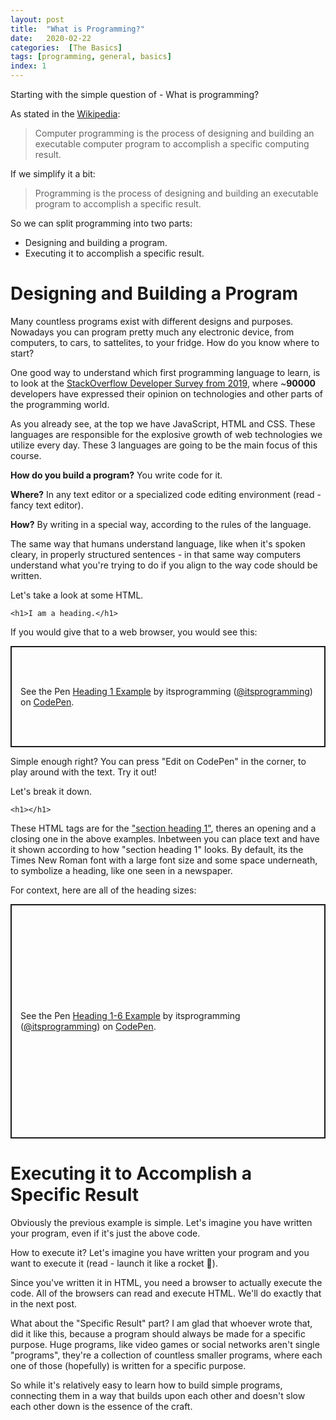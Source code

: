 ```yaml
---
layout: post
title:  "What is Programming?"
date:   2020-02-22
categories:  [The Basics]
tags: [programming, general, basics]
index: 1
---
```


Starting with the simple question of - What is programming? 

As stated in the [Wikipedia](https://en.wikipedia.org/wiki/Computer_programming):

> Computer programming is the process of designing and building an executable computer program to accomplish a specific computing result.

If we simplify it a bit:

> Programming is the process of designing and building an executable program to accomplish a specific result.

So we can split programming into two parts:

* Designing and building a program.
* Executing it to accomplish a specific result.

# Designing and Building a Program

Many countless programs exist with different designs and purposes. Nowadays you can program pretty much any electronic device, from computers, to cars, to sattelites, to your fridge. How do you know where to start? 

One good way to understand which first programming language to learn, is to look at the [StackOverflow Developer Survey from 2019](https://insights.stackoverflow.com/survey/2019#most-popular-technologies), where ~**90000** developers have expressed their opinion on technologies and other parts of the programming world.

As you already see, at the top we have JavaScript, HTML and CSS. These languages are responsible for the explosive growth of web technologies we utilize every day. These 3 languages are going to be the main focus of this course.

**How do you build a program?** You write code for it. 

**Where?** In any text editor or a specialized code editing environment (read - fancy text editor).

**How?** By writing in a special way, according to the rules of the language.

The same way that humans understand language, like when it's spoken cleary, in properly structured sentences - in that same way computers understand what you're trying to do if you align to the way code should be written.

Let's take a look at some HTML.

<pre><code class="language-html">&lt;h1>I am a heading.&lt;/h1></code></pre>

If you would give that to a web browser, you would see this:

<p class="codepen" data-height="162" data-theme-id="dark" data-default-tab="result" data-user="itsprogramming" data-slug-hash="BaNQxjP" style="height: 162px; box-sizing: border-box; display: flex; align-items: center; justify-content: center; border: 2px solid; margin: 1em 0; padding: 1em;" data-pen-title="Heading 1 Example">
  <span>See the Pen <a href="https://codepen.io/itsprogramming/pen/BaNQxjP">
  Heading 1 Example</a> by itsprogramming (<a href="https://codepen.io/itsprogramming">@itsprogramming</a>)
  on <a href="https://codepen.io">CodePen</a>.</span>
</p>
<script async src="https://static.codepen.io/assets/embed/ei.js"></script>


Simple enough right? You can press "Edit on CodePen" in the corner, to play around with the text. Try it out!

Let's break it down.

<pre><code class="language-html">&lt;h1>&lt;/h1></code></pre>

These HTML tags are for the ["section heading 1"](https://developer.mozilla.org/en-US/docs/Web/HTML/Element/Heading_Elements), theres an opening and a closing one in the above examples. Inbetween you can place text and have it shown according to how "section heading 1" looks. By default, its the Times New Roman font with a large font size and some space underneath, to symbolize a heading, like one seen in a newspaper.

For context, here are all of the heading sizes:

<p class="codepen" data-height="375" data-theme-id="dark" data-default-tab="result" data-user="itsprogramming" data-slug-hash="zYGojVz" style="height: 375px; box-sizing: border-box; display: flex; align-items: center; justify-content: center; border: 2px solid; margin: 1em 0; padding: 1em;" data-pen-title="Heading 1-6 Example">
  <span>See the Pen <a href="https://codepen.io/itsprogramming/pen/zYGojVz">
  Heading 1-6 Example</a> by itsprogramming (<a href="https://codepen.io/itsprogramming">@itsprogramming</a>)
  on <a href="https://codepen.io">CodePen</a>.</span>
</p>
<script async src="https://static.codepen.io/assets/embed/ei.js"></script>

# Executing it to Accomplish a Specific Result

Obviously the previous example is simple. Let's imagine you have written your program, even if it's just the above code.

How to execute it? Let's imagine you have written your program and you want to execute it (read - launch it like a rocket 🚀). 

Since you've written it in HTML, you need a browser to actually execute the code. All of the browsers can read and execute HTML. We'll do exactly that in the next post.

What about the "Specific Result" part? I am glad that whoever wrote that, did it like this, because a program should always be made for a specific purpose. Huge programs, like video games or social networks aren't single "programs", they're a collection of countless smaller programs, where each one of those (hopefully) is written for a specific purpose. 

So while it's relatively easy to learn how to build simple programs, connecting them in a way that builds upon each other and doesn't slow each other down is the essence of the craft.
